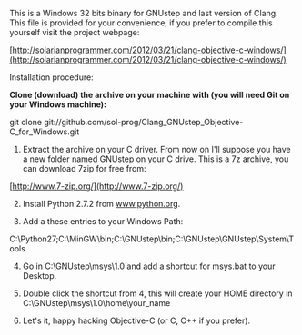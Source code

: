 This is a Windows 32 bits binary for GNUstep and last version of Clang. This file is provided for your convenience, if you prefer to compile this yourself visit the project webpage:

[http://solarianprogrammer.com/2012/03/21/clang-objective-c-windows/](http://solarianprogrammer.com/2012/03/21/clang-objective-c-windows/)

Installation procedure:

**Clone (download) the archive on your machine with (you will need Git on your Windows machine):**

git clone git://github.com/sol-prog/Clang_GNUstep_Objective-C_for_Windows.git


1. Extract the archive on your C driver. From now on I'll suppose you have a new folder named GNUstep on your C drive. This is a 7z archive, you can download 7zip for free from:

[http://www.7-zip.org/](http://www.7-zip.org/)

2. Install Python 2.7.2 from www.python.org.

3. Add a these entries to your Windows Path:

C:\Python27;C:\MinGW\bin;C:\GNUstep\bin;C:\GNUstep\GNUstep\System\Tools

4. Go in C:\GNUstep\msys\1.0 and add a shortcut for msys.bat to your Desktop.

5. Double click the shortcut from 4, this will create your HOME directory in C:\GNUstep\msys\1.0\home\your_name

6. Let's it, happy hacking Objective-C (or C, C++ if you prefer).
